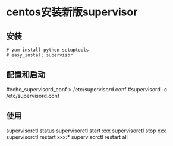 
# centos安装新版supervisor

## 安装
```
# yum install python-setuptools
# easy_install supervisor
```

## 配置和启动
#echo_supervisord_conf > /etc/supervisord.conf
#supervisord -c /etc/supervisord.conf


## 使用
supervisorctl status
supervisorctl start xxx
supervisorctl stop xxx
supervisorctl restart xxx:*
supervisorctl restart all
